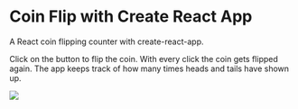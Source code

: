 # Coin Flip with Create React App

A React coin flipping counter with create-react-app.  

Click on the button to flip the coin. With every click the coin gets flipped again. The app keeps track of how many times heads and tails have shown up.

![](./public/screen-shot.png)
